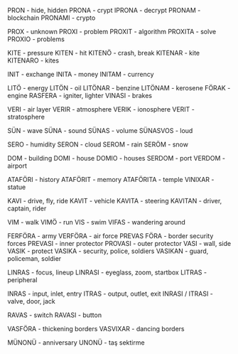 PRON - hide, hidden 
PRONA - crypt
IPRONA - decrypt
PRONAM - blockchain
PRONAMI - crypto

PROX - unknown
PROXI - problem
PROXIT - algorithm 
PROXITA - solve
PROXIO - problems

KITE - pressure
KITEN - hit 
KITENÖ - crash, break
KITENAR - kite  
KITENARO - kites

INIT - exchange
INITA - money
INITAM - currency


LITÖ - energy
LITÖN - oil
LITÖNAR - benzine 
LITÖNAM - kerosene
FÖRAK - engine
RASFERA - igniter, lighter
VINASI - brakes

VERI - air layer
VERIR - atmosphere
VERIK - ionosphere
VERIT - stratosphere

SÜN - wave
SÜNA - sound
SÜNAS - volume
SÜNASVOS - loud


SERO - humidity
SERON - cloud
SEROM - rain
SERÖM - snow

DOM - building
DOMI - house
DOMIO - houses
SERDOM - port
VERDOM - airport

ATAFÖRI - history
ATAFÖRIT - memory
ATAFÖRITA - temple
VINIXAR - statue

KAVI - drive, fly, ride
KAVIT - vehicle
KAVITA - steering
KAVITAN - driver, captain, rider

VIM - walk
VIMÖ - run
VIS - swim
VIFAS - wandering around

FERFÖRA - army
VERFÖRA - air force
PREVAS FÖRA - border security forces
PREVASI - inner protector
PROVASI - outer protector
VASI - wall, side
VASIK - protect
VASIKA - security, police, soldiers
VASIKAN - guard, policeman, soldier



LINRAS - focus, lineup
LINRASI - eyeglass, zoom, startbox
LITRAS - peripheral 

INRAS - input, inlet, entry
ITRAS - output, outlet, exit
INRASI / ITRASI - valve, door, jack 

RAVAS - switch
RAVASI - button


VASFÖRA - thickening borders
VASVIXAR - dancing borders


MÜNONÜ - anniversary 
UNONÜ - taş sektirme